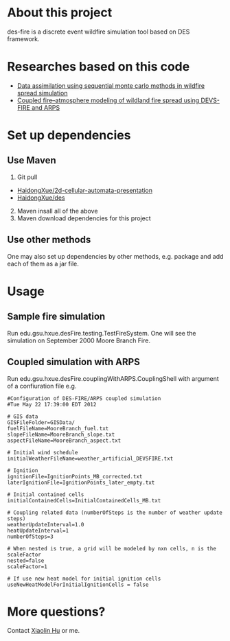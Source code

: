 # About this project

des-fire is a discrete event wildfire simulation tool based on DES framework.

# Researches based on this code
* [Data assimilation using sequential monte carlo methods in wildfire spread simulation](https://dl.acm.org/citation.cfm?id=2379816)
* [Coupled fire–atmosphere modeling of wildland fire spread using DEVS-FIRE and ARPS](https://link.springer.com/article/10.1007/s11069-015-1640-y)

# Set up dependencies

## Use Maven
1. Git pull
  * [HaidongXue/2d-cellular-automata-presentation](https://github.com/HaidongXue/2d-cellular-automata-presentation.git)
  * [HaidongXue/des](https://github.com/HaidongXue/des.git)
2. Maven insall all of the above
3. Maven download dependencies for this project

## Use other methods
One may also set up dependencies by other methods, e.g. package and add each of them as a jar file.

# Usage

## Sample fire simulation
Run edu.gsu.hxue.desFire.testing.TestFireSystem. One will see the simulation on September 2000 Moore Branch Fire.

## Coupled simulation with ARPS
Run edu.gsu.hxue.desFire.couplingWithARPS.CouplingShell with argument of a confiuration file e.g.

```
#Configuration of DES-FIRE/ARPS coupled simulation
#Tue May 22 17:39:00 EDT 2012

# GIS data
GISFileFolder=GISData/
fuelFileName=MooreBranch_fuel.txt
slopeFileName=MooreBranch_slope.txt
aspectFileName=MooreBranch_aspect.txt

# Initial wind schedule
initialWeatherFileName=weather_artificial_DEVSFIRE.txt

# Ignition
ignitionFile=IgnitionPoints_MB_corrected.txt
laterIgnitionFile=IgnitionPoints_later_empty.txt

# Initial contained cells
initialContainedCells=InitialContainedCells_MB.txt

# Coupling related data (numberOfSteps is the number of weather update steps)
weatherUpdateInterval=1.0
heatUpdateInterval=1
numberOfSteps=3

# When nested is true, a grid will be modeled by nxn cells, n is the scaleFactor
nested=false
scaleFactor=1

# If use new heat model for initial ignition cells
useNewHeatModelForInitialIgnitionCells = false
```

# More questions?
Contact [Xiaolin Hu](https://grid.cs.gsu.edu/~cscxlh/) or me.

